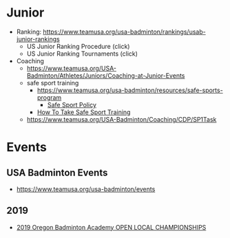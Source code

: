 # Junior
* Ranking: https://www.teamusa.org/usa-badminton/rankings/usab-junior-rankings
  * US Junior Ranking Procedure (click)
  * US Junior Ranking Tournaments (click)
* Coaching
  * https://www.teamusa.org/USA-Badminton/Athletes/Juniors/Coaching-at-Junior-Events
  * safe sport training
    * https://www.teamusa.org/usa-badminton/resources/safe-sports-program
      * [Safe Sport Policy](http://www.teamusa.org/-/media/USA_Badminton/Documents/Safe-Sports/USAB-SafeSportPolicy020918Final.pdf)
    * [How To Take Safe Sport Training](https://www.teamusa.org/USA-Badminton/Invisible/1014/SafeSportSubLink/SafeSportTraining)
  * https://www.teamusa.org/USA-Badminton/Coaching/CDP/SP1Task

# Events
## USA Badminton Events 
* https://www.teamusa.org/usa-badminton/events

## 2019
* [2019 Oregon Badminton Academy OPEN LOCAL CHAMPIONSHIPS](https://www.tournamentsoftware.com/sport/tournament.aspx?id=3A2DFC04-9FF6-4A5A-9D95-8B53F0E0B25B)
